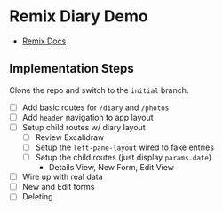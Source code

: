 # Remix Diary Demo

- [Remix Docs](https://remix.run/docs)

## Implementation Steps

Clone the repo and switch to the `initial` branch.

- [ ] Add basic routes for `/diary` and `/photos`
- [ ] Add `header` navigation to app layout
- [ ] Setup child routes w/ diary layout
  - [ ] Review Excalidraw
  - [ ] Setup the `left-pane-layout` wired to fake entries
  - [ ] Setup the child routes (just display `params.date`)
    - Details View, New Form, Edit View
- [ ] Wire up with real data
- [ ] New and Edit forms
- [ ] Deleting
